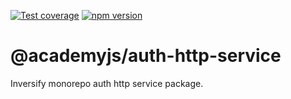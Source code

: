 [![Test coverage](https://codecov.io/gh//notaphplover/academy-manager/branch/main/graph/badge.svg?flag=%40academyjs%2Fauth-http-service)](https://codecov.io/gh//notaphplover/academy-manager/branch/main/graph/badge.svg?flag=%40academyjs%2Fauth-http-service)
[![npm version](https://img.shields.io/github/package-json/v//notaphplover/academy-manager?filename=packages%2Fbackend%2Fauth%2Fbetter-auth-adapter%2Fpackage.json&style=plastic)](https://www.npmjs.com/package/@academyjs/auth-http-service)

# @academyjs/auth-http-service

Inversify monorepo auth http service package.
